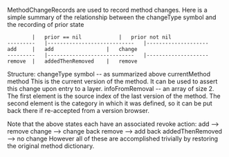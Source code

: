 MethodChangeRecords are used to record method changes.  Here is a simple summary of the relationship between the changeType symbol and the recording of prior state			|	prior == nil			|	prior not nil		---------	|----------------------------	|--------------------	add		|	add					|	change	---------	|----------------------------	|--------------------	remove	|	addedThenRemoved	|	removeStructure:changeType			symbol -- as summarized abovecurrentMethod	method				This is the current version of the method.				It can be used to assert this change upon entry to a layer. infoFromRemoval -- an array of size 2.				The first element is the source index of the last version of the method.				The second element is the category in which it was defined, so it				can be put back there if re-accepted from a version browser.Note that the above states each have an associated revoke action:	add --> remove	change --> change back	remove --> add back	addedThenRemoved --> no changeHowever all of these are accomplished trivially by restoring the original method dictionary.